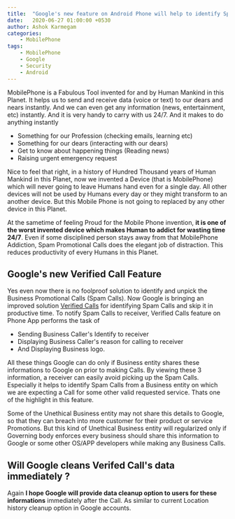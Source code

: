 ```yaml
---
title:  "Google's new feature on Android Phone will help to identify Spam Calls"
date:   2020-06-27 01:00:00 +0530
author: Ashok Karmegam
categories:
    - MobilePhone
tags:
    - MobilePhone
    - Google
    - Security
    - Android
---
```


MobilePhone is a Fabulous Tool invented for and by Human Mankind in this Planet.
It helps us to send and receive data (voice or text) to our dears and nears
instantly. And we can even get any information (news, entertainment,
etc) instantly. And it is very handy to carry with us 24/7. And it makes
to do anything instantly
- Something for our Profession (checking emails, learning etc)
- Something for our dears (interacting with our dears)
- Get to know about happening things (Reading news)
- Raising urgent emergency request

Nice to feel that right, in a history of Hundred Thousand years of Human Mankind
in this Planet, now we invented a Device (that is MobilePhone) which will never 
going to leave Humans hand even for a single day. All other devices will 
not be used by Humans every day or they might transform to an another device.
But this Mobile Phone is not going to replaced by any other device in this
Planet.

At the sametime of feeling Proud for the Mobile Phone invention, **it is one of
the worst invented device which makes
Human to addict for wasting time 24/7**. Even if some disciplined person
stays away from that MobilePhone Addiction, Spam Promotional Calls does the
elegant job of distraction. This reduces productivity of every Humans in this
Planet.

## Google's new Verified Call Feature
Yes even now there is no foolproof solution to identify and unpick the
Business Promotional Calls (Spam Calls). Now Google is bringing an improved
solution
[Verified Calls](https://support.google.com/phoneapp/answer/9794513)
for identifying Spam Calls and skip it in productive time. To notify Spam Calls
to receiver, Verified Calls feature on Phone App performs the task of
- Sending Business Caller's Identify to receiver
- Displaying Business Caller's reason for calling to receiver
- And Displaying Business logo.

All these things Google can do only if Business entity shares these informations
to Google on prior to making Calls. By viewing these 3 information, a receiver
can easily avoid picking up the Spam Calls. Especially it helps to identify
Spam Calls from a Business entity on which we are expecting a Call for some
other valid requested service. Thats one of the highlight in this feature.

Some of the Unethical Business entity may not share this details to Google,
so that they can breach into more customer for their product or service
Promotions. But this kind of Unethical Business entity will regularized
only if Governing body enforces every business should
share this information to Google or some other OS/APP developers while
making any Business Calls.

## Will Google cleans Verifed Call's data immediately ?
Again **I hope Google will provide data cleanup option to users for these
informations** immediately after the Call. As similar to current Location
history cleanup option in Google accounts.
